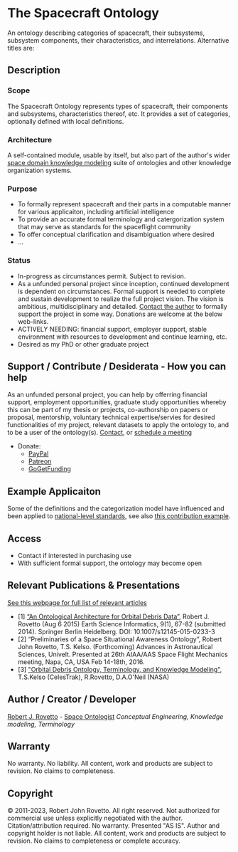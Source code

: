 # The Spacecraft Ontology
An ontology describing categories of spacecraft, their subsystems, subsystem components, their characteristics, and interrelations.
Alternative titles are:

## Description

### Scope
The Spacecraft Ontology represents types of spacecraft, their components and subsystems, characteristics thereof, etc. It provides a set of categories, optionally defined with local definitions. 

### Architecture
A self-contained module, usable by itself, but also part of the author's wider [space domain knowledge modeling](https://purl.org/space-ontology) suite of ontologies and other knowledge organization systems.

### Purpose
* To formally represent spacecraft and their parts in a computable manner for various applicaiton, including artificial intelligence
* To provide an accurate formal terminology and catergorization system that may serve as standards for the spaceflight community
* To offer conceptual clarification and disambiguation where desired
* ...  

### Status
* In-progress as circumstances permit. Subject to revision. 
* As a unfunded personal project since inception, continued development is dependent on circumstances. Formal support is needed to complete and sustain development to realize the full project vision. The vision is ambitious, multidisciplinary and detailed. [Contact the author](https://ontospace.wordpress.com/contact) to formally support the project in some way. Donations are welcome at the below web-links.  
* ACTIVELY NEEDING: financial support, employer support, stable environment with resources to development and continue learning, etc.
* Desired as my PhD or other graduate project

## Support / Contribute / Desiderata - How you can help 
As an unfunded personal project, you can help by offerring financial support, employment opportunities, graduate study opportunities whereby this can be part of my thesis or projects, co-authorship on papers or proposal, mentorship, voluntary technical expertise/servies for desired functionalities of my project, relevant datasets to apply the ontology to, and to be a user of the ontology(s). [Contact](https://ontospace.wordpress.com/contact), or [schedule a meeting](https://tinyurl.com/hm8wu2sa) 

* Donate: 
  * [PayPal](https://tinyurl.com/donateViaPayPalrr)
  * [Patreon](https://tinyurl.com/y9qegjsh)
  * [GoGetFunding](https://gogetfunding.com/?p=6893352)

## Example Applicaiton 
Some of the definitions and the categorization model have influenced and been applied to [national-level standards](https://arc.aiaa.org/doi/abs/10.2514/4.106286.001), see also [this contribution example]().

## Access
* Contact if interested in purchasing use 
* With sufficient formal support, the ontology may become open 

## Relevant Publications & Presentations
[See this webpage for full list of relevant articles](https://ontospace.wordpress.com/publications)

* [1] [“An Ontological Architecture for Orbital Debris Data”](http://link.springer.com/article/10.1007/s12145-015-0233-3), Robert J. Rovetto (Aug 6 2015) Earth Science Informatics, 9(1), 67-82 (submitted 2014). Springer Berlin Heidelberg. DOI: 10.1007/s12145-015-0233-3
* [2] “Preliminaries of a Space Situational Awareness Ontology”, Robert John Rovetto, T.S. Kelso. (Forthcoming) Advances in Astronautical Sciences, Univelt. Presented at 26th AIAA/AAS Space Flight Mechanics meeting, Napa, CA, USA Feb 14-18th, 2016.
* [3] ["Orbital Debris Ontology, Terminology, and Knowledge Modeling"](https://ntrs.nasa.gov/search.jsp?R=20200000988), T.S.Kelso (CelesTrak), R.Rovetto, D.A.O'Neil (NASA)
 
## Author / Creator / Developer
[Robert J. Rovetto](http://orcid.org/0000-0003-3835-7817) - [Space Ontologist](https://purl.org/space-ontology)
_Conceptual Engineering, Knowledge modeling, Terminology_

## Warranty 
No warranty. No liability. All content, work and products are subject to revision. No claims to completeness.  

## Copyright
© 2011-2023, Robert John Rovetto. All right reserved.
Not authorized for commercial use unless explicitly negotiated with the author. Citation/attribution required.
No warranty. Presented "AS IS". Author and copyright holder is not liable. All content, work and products are subject to revision. No claims to completeness or complete accuracy.
